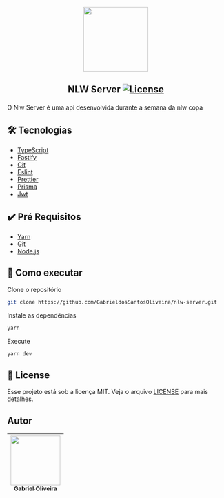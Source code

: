<p align="center">
<img  width="150px" src="https://user-images.githubusercontent.com/86084272/224195803-f7b8f061-7a5e-45b1-a189-9ee464017a2b.png"/> </p>
  
 ## <p align="center"> NLW Server <a href="LICENSE"> <img  src="https://img.shields.io/static/v1?label=License&message=MIT&color=&labelColor=202024" alt="License"></a> </p>
 O Nlw Server é uma api desenvolvida durante a semana da nlw copa
 

## 🛠️ Tecnologias
- [TypeScript](https://www.typescriptlang.org/) 
- [Fastify](https://www.fastify.io/) 
- [Git](https://git-scm.com/)
- [Eslint](https://eslint.org/)
- [Prettier](https://prettier.io/)
- [Prisma](https://www.prisma.io/)
- [Jwt](https://jwt.io/)
## ✔️ Pré Requisitos
- [Yarn](https://classic.yarnpkg.com/lang/en/docs/install)
- [Git](https://git-scm.com/book/en/v2/Getting-Started-Installing-Git)
- [Node.js](https://nodejs.org/en/)

## 🚀 Como executar

Clone o repositório
```bash
git clone https://github.com/GabrieldosSantosOliveira/nlw-server.git
```
Instale as dependências
```bash
yarn 
```
Execute
```bash
yarn dev 
```
## 📝 License
Esse projeto está sob a licença MIT. Veja o arquivo [LICENSE](LICENSE) para mais detalhes.

## Autor
| [<img src="https://avatars.githubusercontent.com/u/86084272?v=4" width=115><br><sub>Gabriel Oliveira</sub>](https://www.linkedin.com/in/gabriel-dos-santos-oliveira-24b67b243/)
| :---: | 

